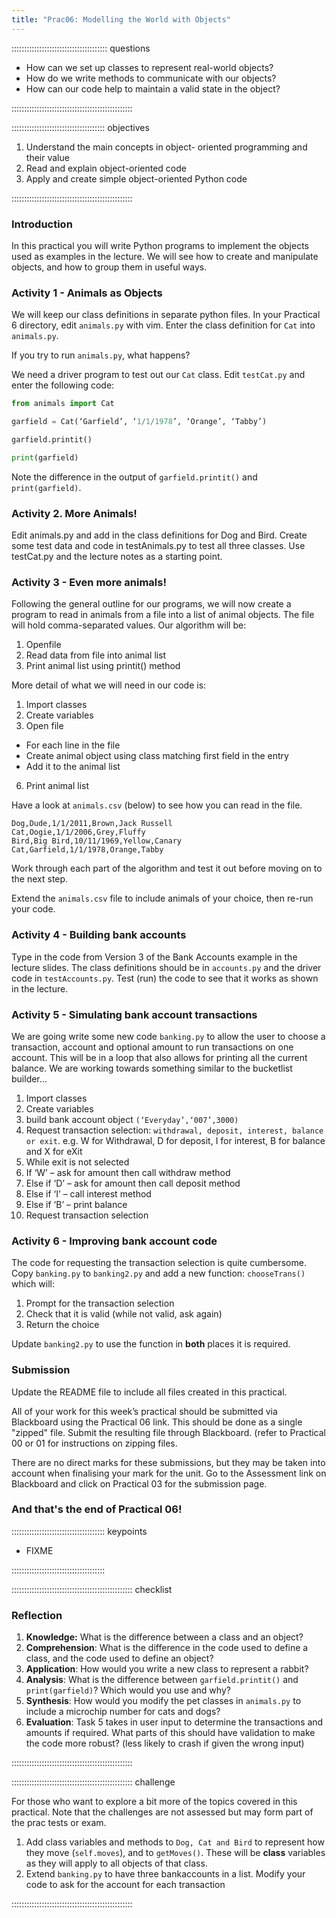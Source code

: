 ```yaml
---
title: "Prac06: Modelling the World with Objects"
---
```


:::::::::::::::::::::::::::::::::::::: questions 

- How can we set up classes to represent real-world objects?
- How do we write methods to communicate with our objects?
- How can our code help to maintain a valid state in the object?

::::::::::::::::::::::::::::::::::::::::::::::::

::::::::::::::::::::::::::::::::::::: objectives

1. Understand the main concepts in object- oriented programming and their value
2. Read and explain object-oriented code
3. Apply and create simple object-oriented Python code

::::::::::::::::::::::::::::::::::::::::::::::::

### Introduction

In this practical you will write Python programs to implement the objects 
used as examples in the lecture. We will see how to create and manipulate 
objects, and how to group them in useful ways.

### Activity 1 - Animals as Objects

We will keep our class definitions in separate python files. In your 
Practical 6 directory, edit ```animals.py``` with vim. Enter the class definition for ```Cat``` into ```animals.py```.

If you try to run ```animals.py```, what happens?

We need a driver program to test out our ```Cat``` class. Edit ```testCat.py``` and enter the following code:

```python
from animals import Cat

garfield = Cat(‘Garfield’, ‘1/1/1978’, ‘Orange’, ‘Tabby’)

garfield.printit()

print(garfield)
```

Note the difference in the output of ```garfield.printit()``` and ```print(garfield)```.

### Activity 2. More Animals!

Edit animals.py and add in the class definitions for Dog and Bird. Create some test 
data and code in testAnimals.py to test all three classes. Use testCat.py and the 
lecture notes as a starting point.

### Activity 3 - Even more animals!

Following the general outline for our programs, we will now create a program to read 
in animals from a file into a list of animal objects. The file will hold comma-separated 
values. Our algorithm will be:

1. Openfile
1. Read data from file into animal list
2. Print animal list using printit() method

More detail of what we will need in our code is:

1. Import classes 
2. Create variables 
3. Open file 
  - For each line in the file
  - Create animal object using class matching first field in the entry 
  - Add it to the animal list
6. Print animal list

Have a look at ```animals.csv``` (below) to see how you can read in the file.

```
Dog,Dude,1/1/2011,Brown,Jack Russell 
Cat,Oogie,1/1/2006,Grey,Fluffy 
Bird,Big Bird,10/11/1969,Yellow,Canary 
Cat,Garfield,1/1/1978,Orange,Tabby
```

Work through each part of the algorithm and test it out before moving on to the next step.

Extend the ```animals.csv``` file to include animals of your choice, then re-run your code.

### Activity 4 - Building bank accounts

Type in the code from Version 3 of the Bank Accounts example in the lecture 
slides. The class definitions should be in ```accounts.py``` and the driver code in 
```testAccounts.py```. Test (run) the code to see that it works as shown in the lecture.

### Activity 5 - Simulating bank account transactions

We are going write some new code ```banking.py``` to allow the user to choose a transaction, 
account and optional amount to run transactions on one account. This will be in a 
loop that also allows for printing all the current balance. We are working towards 
something similar to the bucketlist builder...

1. Import classes
2. Create variables
  2. build bank account object ```(‘Everyday’,‘007’,3000)```
3. Request transaction selection: ```withdrawal, deposit, interest, balance or exit```. e.g. W for Withdrawal, D for deposit, I for interest, B for balance and X for eXit
4. While exit is not selected
  4. If ‘W’ – ask for amount then call withdraw method
  5. Else if ‘D’ – ask for amount then call deposit method
  6. Else if ‘I’ – call interest method
  7. Else if ‘B’ – print balance
  8. Request transaction selection

### Activity 6 - Improving bank account code

The code for requesting the transaction selection is quite cumbersome. Copy ```banking.py``` 
to ```banking2.py``` and add a new function: ```chooseTrans()``` which will:

1. Prompt for the transaction selection
2. Check that it is valid (while not valid, ask again) 
3. Return the choice

Update ```banking2.py``` to use the function in **both** places it is required.

### Submission

Update the README file to include all files created in this practical.

All of your work for this week’s practical should be submitted via Blackboard using
the Practical 06 link. This should be done as a single "zipped" file.
Submit the resulting file through Blackboard. (refer to Practical 00 or 01 for instructions
on zipping files.
 
There are no direct marks for these submissions, but they may be taken into account 
when finalising your mark for the unit. Go to the Assessment link on Blackboard and 
click on Practical 03 for the submission page.

### And that's the end of Practical 06!

::::::::::::::::::::::::::::::::::::: keypoints 

- FIXME

:::::::::::::::::::::::::::::::::::::

:::::::::::::::::::::::::::::::::::::::::::::::: checklist

### Reflection
 
1. **Knowledge:** What is the difference between a class and an object?
3. **Comprehension**: What is the difference in the code used to define a class,
and the code used to define an object?
5. **Application**: How would you write a new class to represent a rabbit?
7. **Analysis**: What is the difference between ```garfield.printit()``` and ```print(garfield)```?
Which would you use and why?
9. **Synthesis**: How would you modify the pet classes in ```animals.py``` to include a
microchip number for cats and dogs?
10. **Evaluation**: Task 5 takes in user input to determine the transactions and
amounts if required. What parts of this should have validation to make the code 
more robust? (less likely to crash if given the wrong input)

::::::::::::::::::::::::::::::::::::::::::::::::

:::::::::::::::::::::::::::::::::::::::::::::::: challenge

For those who want to explore a bit more of the topics covered in this practical. Note that the challenges are not assessed but may form part of the prac tests or exam.

1. Add class variables and methods to ```Dog, Cat and Bird``` to represent how they move (```self.moves```), and to ```getMoves()```. These will be **class** variables as they will apply to all objects of that class.
3. Extend ```banking.py``` to have three bankaccounts in a list. Modify your code to ask for the account for each transaction
 
::::::::::::::::::::::::::::::::::::::::::::::::
